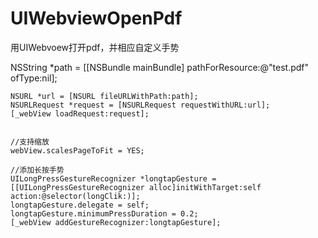 # UIWebviewOpenPdf
用UIWebvoew打开pdf，并相应自定义手势


 NSString *path = [[NSBundle mainBundle] pathForResource:@"test.pdf" ofType:nil];  
      
    NSURL *url = [NSURL fileURLWithPath:path];  
    NSURLRequest *request = [NSURLRequest requestWithURL:url];  
    [_webView loadRequest:request];  
      
      
    //支持缩放  
    webView.scalesPageToFit = YES;  
      
    //添加长按手势  
    UILongPressGestureRecognizer *longtapGesture = [[UILongPressGestureRecognizer alloc]initWithTarget:self action:@selector(longClik:)];  
    longtapGesture.delegate = self;  
    longtapGesture.minimumPressDuration = 0.2;  
    [_webView addGestureRecognizer:longtapGesture]; 


